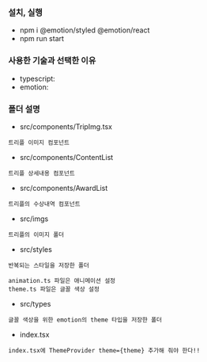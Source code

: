 ### 설치, 실행

- npm i @emotion/styled @emotion/react
- npm run start

### 사용한 기술과 선택한 이유

- typescript:
- emotion:

### 폴더 설명

- src/components/TripImg.tsx

```
트리플 이미지 컴포넌트
```

- src/components/ContentList

```
트리플 상세내용 컴포넌트
```

- src/components/AwardList

```
트리플의 수상내역 컴포넌트
```

- src/imgs

```
트리플의 이미지 폴더
```

- src/styles

```
반복되는 스타일을 저장한 폴더

animation.ts 파일은 애니메이션 설정
theme.ts 파일은 글꼴 색상 설정
```

- src/types

```
글꼴 색상을 위한 emotion의 theme 타입을 저장한 폴더
```

- index.tsx

```
index.tsx에 ThemeProvider theme={theme} 추가해 줘야 한다!!
```
